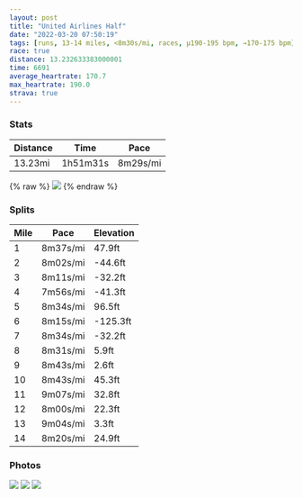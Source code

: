 ```yaml
---
layout: post
title: "United Airlines Half"
date: "2022-03-20 07:50:19"
tags: [runs, 13-14 miles, <8m30s/mi, races, μ190-195 bpm, →170-175 bpm]
race: true
distance: 13.232633383000001
time: 6691
average_heartrate: 170.7
max_heartrate: 190.0
strava: true
---
```


### Stats

| Distance | Time | Pace |
|----------|------|------|
|13.23mi|1h51m31s|8m29s/mi|

{% raw %}
<img src='https://maps.googleapis.com/maps/api/staticmap?maptype=roadmap&path=enc:swdwFzenbM{@Yc@w@k@gBGuCT{Bw@kER}BB{@OMwAIgAFmA`@_@ZmF`BmBhAmAvBiAnA_BpDa@j@w@b@g@JyAC{Ap@{AL_Bk@cBaAkAEeA`@uBvC{D`@{@K?k@XaA~@y@~BoAvWqQdWsOb@c@gFnD{JtFYZeLxGmDxCiEpCkDtBsBnBmExBsCX}Aj@iB`EaClBwHdFkCzAeBvAaAb@aD`CeLjGqAxAoBp@wBhBqEdCsDvCaBx@_@|@s@p@}Aj@i@OeAfAiAnCgB`@_Ah@S?Mi@]A{A`B]xB_@x@i@YyAEc@{@_A]sA~@}@bBwA`As@BsAGoDzCgAh@Y?oGhCs@H_Ax@uB^qBv@SSaD|@{@|@_Ad@{GfCmH|DsCbAiQnIsH|CgMhGkCz@mBnAmRdIcKhFaBESGGSd@sDj@eCF{@Rc@nAd@bBAtHu@b@S`DCrAY\WFVJ@h@o@RCAw@x@a@DWOkEa@wAD_D[mAGqATmIOcAMgGBWLId@}HIkBk@gFYoH}@wEqAwCkBgByAs@{CaAoAUeOcHmC_A}E_AqIu@}J_@qB_@eC}@wIiFmHeDaDk@}F[{A@yATyBfAmDvE}BdBgBj@aEh@yJxBcE^gBEyAWs@_@_KsGs@s@eEs@uCGoGs@iDkAi@q@Ou@q@IiCkAeAcAqBkA_NgL}@Y]PWh@m@fBm@vCe@l@q@nCk@~@u@p@Sp@m@h@Ot@iAT[TYnBaA|@@l@P\p@t@?ODBBNaAxCWnAm@h@Ox@k@h@Y~@c@x@Qj@LfBi@tCWh@uAxAEr@W`AGfAs@v@a@fAExARdBEh@iA`EC^UnAa@Di@~Aa@VgArB_@dC}AxDs@H[b@ZAML[iAs@fAo@d@M[mAWk@[yGuAaAa@Y]mAi@k@Ek@Zy@SgAJc@i@_@wAc@w@mACcAkAKu@_@m@Am@mBYsBi@wBeAiB_@c@F[WgAMs@_Bs@Ey@g@Ws@u@k@EyAYg@mC{@Q_BQ_Ab@sD@o@OqAZaAPoCv@gCd@s@bAs@b@u@`@cAl@eDF@{ByCsAW{DlBaBTkBMuBi@kBsAg@sAaBoCwAq@iA}@kB_EiAcBcAk@qBk@yAF]\Wt@JvCg@|Be@dDNbEGnASx@aCvC]lAIdAXpAn@fA~HbE&key=AIzaSyC1MId7bFpkLXNAaYhBSTb8jLyiSqzbDtM&size=800x800&markers=color:yellow|label:S|40.66186,-73.96974&markers=color:green|label:F|40.77270999999997,-73.97653000000003'>
{% endraw %}

### Splits

| Mile | Pace | Elevation |
|------|------|-----------|
|1|8m37s/mi|47.9ft|
|2|8m02s/mi|-44.6ft|
|3|8m11s/mi|-32.2ft|
|4|7m56s/mi|-41.3ft|
|5|8m34s/mi|96.5ft|
|6|8m15s/mi|-125.3ft|
|7|8m34s/mi|-32.2ft|
|8|8m31s/mi|5.9ft|
|9|8m43s/mi|2.6ft|
|10|8m43s/mi|45.3ft|
|11|9m07s/mi|32.8ft|
|12|8m00s/mi|22.3ft|
|13|9m04s/mi|3.3ft|
|14|8m20s/mi|24.9ft|

### Photos
<img src='https://dgtzuqphqg23d.cloudfront.net/B0vRPXnVJQr3o5s37Ll_DzsXTds1dQV9Vtae9oWFfdY-576x768.jpg'>

<img src='https://dgtzuqphqg23d.cloudfront.net/kirSO_WD4cjHd6OibmJOTdoIh3OOowapWoAvdpQi6j8-576x768.jpg'>

<img src='https://dgtzuqphqg23d.cloudfront.net/vxV03Xhm3-ojtNjM2jAEQuHP4TTOeMrPevyGDiUTnKQ-508x768.jpg'>
